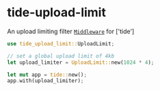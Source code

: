 # tide-upload-limit

An upload limiting filter [`Middleware`](tide::Middleware) for ['tide']

```rust
use tide_upload_limit::UploadLimit;

// set a global upload limit of 4kb
let upload_limiter = UploadLimit::new(1024 * 4);

let mut app = tide::new();
app.with(upload_limiter);
```
